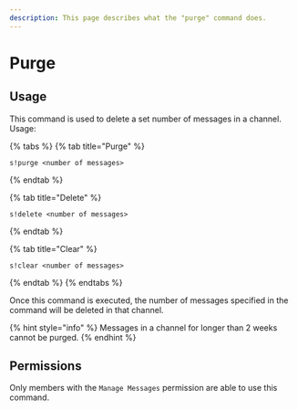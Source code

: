 ```yaml
---
description: This page describes what the "purge" command does.
---
```


# Purge

## Usage

This command is used to delete a set number of messages in a channel.  
Usage:

{% tabs %}
{% tab title="Purge" %}
```text
s!purge <number of messages>
```
{% endtab %}

{% tab title="Delete" %}
```
s!delete <number of messages>
```
{% endtab %}

{% tab title="Clear" %}
```
s!clear <number of messages>
```
{% endtab %}
{% endtabs %}

Once this command is executed, the number of messages specified in the command will be deleted in that channel.

{% hint style="info" %}
Messages in a channel for longer than 2 weeks cannot be purged.
{% endhint %}

## Permissions

Only members with the  `Manage Messages` permission are able to use this command.

